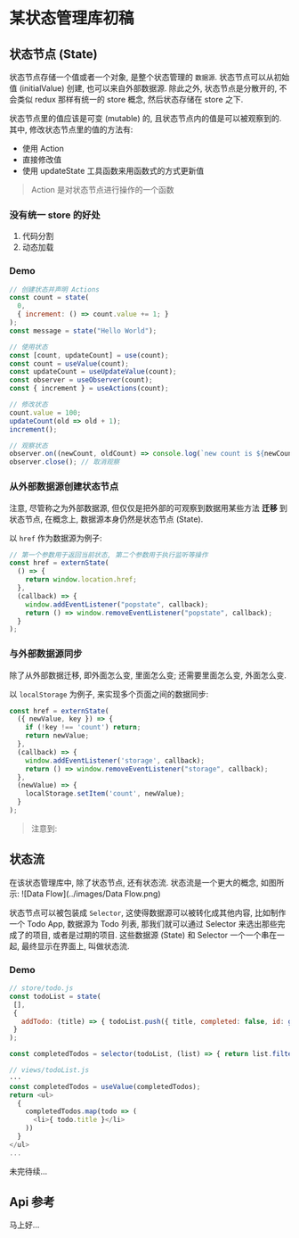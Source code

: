# 某状态管理库初稿

## 状态节点 (State)

状态节点存储一个值或者一个对象, 是整个状态管理的 `数据源`. 状态节点可以从初始值 (initialValue) 创建, 也可以来自外部数据源. 除此之外, 状态节点是分散开的, 不会类似 redux 那样有统一的 store 概念, 然后状态存储在 store 之下.

状态节点里的值应该是可变 (mutable) 的, 且状态节点内的值是可以被观察到的. 其中, 修改状态节点里的值的方法有:

- 使用 Action
- 直接修改值
- 使用 updateState 工具函数来用函数式的方式更新值

> Action 是对状态节点进行操作的一个函数

### 没有统一 store 的好处

1. 代码分割
2. 动态加载

### Demo

```javascript
// 创建状态并声明 Actions
const count = state(
  0,
  { increment: () => count.value += 1; }
);
const message = state("Hello World");

// 使用状态
const [count, updateCount] = use(count);
const count = useValue(count);
const updateCount = useUpdateValue(count);
const observer = useObserver(count);
const { increment } = useActions(count);

// 修改状态
count.value = 100;
updateCount(old => old + 1);
increment();

// 观察状态
observer.on((newCount, oldCount) => console.log(`new count is ${newCount}`));
observer.close(); // 取消观察
```

### 从外部数据源创建状态节点

注意, 尽管称之为外部数据源, 但仅仅是把外部的可观察到数据用某些方法 **迁移** 到状态节点, 在概念上, 数据源本身仍然是状态节点 (State).

以 `href` 作为数据源为例子:

```javascript
// 第一个参数用于返回当前状态, 第二个参数用于执行监听等操作
const href = externState(
  () => {
    return window.location.href;
  },
  (callback) => {
    window.addEventListener("popstate", callback);
    return () => window.removeEventListener("popstate", callback);
  }
);
```

### 与外部数据源同步

除了从外部数据迁移, 即外面怎么变, 里面怎么变; 还需要里面怎么变, 外面怎么变.

以 `localStorage` 为例子, 来实现多个页面之间的数据同步:

```javascript
const href = externState(
  ({ newValue, key }) => {
    if (!key !== 'count') return;
    return newValue;
  },
  (callback) => {
    window.addEventListener('storage', callback);
    return () => window.removeEventListener("storage", callback);
  },
  (newValue) => {
    localStorage.setItem('count', newValue);
  }
);
```

> 注意到:

## 状态流

在该状态管理库中, 除了状态节点, 还有状态流. 状态流是一个更大的概念, 如图所示:
![Data Flow](../images/Data Flow.png)

状态节点可以被包装成 `Selector`, 这使得数据源可以被转化成其他内容, 比如制作一个 Todo App, 数据源为 Todo 列表, 那我们就可以通过 Selector 来选出那些完成了的项目, 或者是过期的项目. 这些数据源 (State) 和 Selector 一个一个串在一起, 最终显示在界面上, 叫做状态流.

### Demo

```javascript
// store/todo.js
const todoList = state(
 [],
 {
   addTodo: (title) => { todoList.push({ title, completed: false, id: generateId() }) };
 }
);

const completedTodos = selector(todoList, (list) => { return list.filter(i => i.commpleted) });

// views/todoList.js
···
const completedTodos = useValue(completedTodos);
return <ul>
  {
    completedTodos.map(todo => (
      <li>{ todo.title }</li>
    ))
  }
</ul>
...
```

未完待续...

## Api 参考

马上好…
